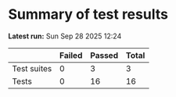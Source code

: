 # Summary of test results
**Latest run:** Sun Sep 28 2025 12:24

|   | Failed | Passed | Total |
|---|--------|--------|-------|
| Test suites | 0 | 3 | 3 |
| Tests | 0 | 16 | 16 |
